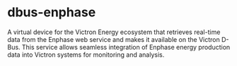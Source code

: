 # dbus-enphase
A virtual device for the Victron Energy ecosystem that retrieves real-time data from the Enphase web service and makes it available on the Victron D-Bus. This service allows seamless integration of Enphase energy production data into Victron systems for monitoring and analysis.
